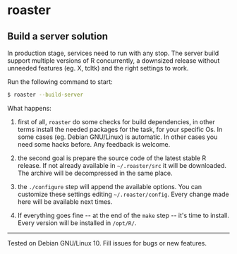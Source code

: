 # roaster

## Build a server solution

In production stage, services need to run with any stop. The server
build support multiple versions of R concurrently, a downsized release
without unneeded features (eg. X, tcltk) and the right settings to
work.

Run the following command to start:

```bash
$ roaster --build-server
```

What happens:

1) first of all, `roaster` do some checks for build dependencies,
in other terms install the needed packages for the task, for your
specific Os. In some cases (eg. Debian GNU/Linux) is automatic. In
other cases you need some hacks before. Any feedback is welcome. 

2) the second goal is prepare the source code of the latest stable
R release. If not already available in `~/.roaster/src` it will be
downloaded. The archive will be decompressed in the same place.

3) the `./configure` step will append the available options. You can
customize these settings editing `~/.roaster/config`. Every change
made here will be available next times.

4) If everything goes fine -- at the end of the `make` step -- it's
time to install. Every version will be installed in `/opt/R/`.

---
Tested on Debian GNU/Linux 10. Fill issues for bugs or new features.

